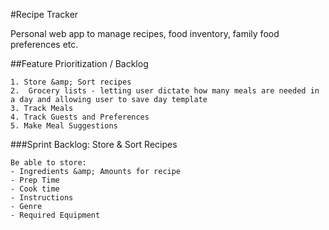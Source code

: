 #Recipe Tracker

Personal web app to manage recipes, food inventory, family food preferences etc. 


##Feature Prioritization / Backlog

```
1. Store &amp; Sort recipes
2.  Grocery lists - letting user dictate how many meals are needed in a day and allowing user to save day template
3. Track Meals
4. Track Guests and Preferences
5. Make Meal Suggestions
```
	
	
###Sprint Backlog: Store &amp; Sort Recipes

```
Be able to store:
- Ingredients &amp; Amounts for recipe
- Prep Time
- Cook time
- Instructions
- Genre
- Required Equipment
```

